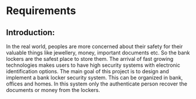 # Requirements
## Introduction:
In the real world, peoples are more concerned about their safety for their valuable things like jewellery, money, important documents etc. So the bank lockers are the safest place to store them. The arrival of fast growing technologies makes users to have high security systems with electronic identification options. The main goal of this project is to design and implement a bank locker security system. This can be organized in bank, offices and homes. In this system only the authenticate person recover the documents or money from the lockers.
